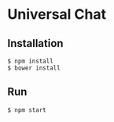Universal Chat
==============

Installation
------------

    $ npm install
    $ bower install

Run
---
    $ npm start
